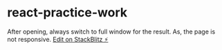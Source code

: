 # react-practice-work
After opening, always switch to full window for the result.
As, the page is not responsive.
[Edit on StackBlitz ⚡️](https://stackblitz.com/edit/react-vqnxqe)


